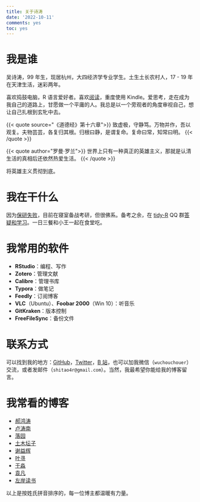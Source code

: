 ```yaml
---
title: 关于诗涛
date: '2022-10-11'
comments: yes
toc: yes
---
```


# 我是谁

吴诗涛，99 年生，现居杭州，大四经济学专业学生。土生土长农村人，17 - 19 年在天津生活，迷彩两年。

喜欢捣鼓电脑，R 语言爱好者。喜欢[阅读](../tags/读后感/)，重度使用 Kindle。爱思考，走在成为我自己的道路上，甘愿做一个平庸的人。我总是以一个旁观者的角度审视自己，想让自己扎根到玄牝中去。

{{< quote source="《道德经》第十六章">}}
致虚极，守静笃。万物并作，吾以观复。夫物芸芸，各复归其根。归根曰静，是谓复命。复命曰常，知常曰明。
{{< /quote >}}

{{< quote author="罗曼·罗兰">}}
世界上只有一种真正的英雄主义，那就是认清生活的真相后还依然热爱生活。
{{< /quote >}}

将英雄主义贯彻到底。

# 我在干什么

因为[保研失败](../life/plan/)，目前在寝室备战考研，但很佛系。备考之余，在 [tidy-R](../life/admin/) QQ 群[答疑和学习](https://shitao5.github.io/answeR/)。一日三餐和小王一起在食堂吃。

# 我常用的软件

- **RStudio**：编程、写作
- **Zotero**：管理文献
- **Calibre**：管理书库
- **Typora**：做笔记
- **Feedly**：订阅博客
- **VLC**（Ubuntu）、**Foobar 2000**（Win 10）：听音乐
- **GitKraken**：版本控制
- **FreeFileSync**：备份文件

# 联系方式

可以找到我的地方：[GitHub](https://github.com/Shitao5)，[Twitter](https://twitter.com/wushitao3)，[B 站](https://space.bilibili.com/646580379?spm_id_from=333.1007.0.0)，也可以加我微信（`wuchouchouer`）交流，或者发邮件（`shitao4r@gmail.com`）。当然，我最希望你能给我的博客留言。

# 我常看的博客

- [郝鸿涛](https://hongtaoh.com/)
- [卢涛南](https://lutaonan.com/)
- [落园](http://www.loyhome.com/)
- [土木坛子](https://tumutanzi.com/)
- [谢益辉](https://yihui.org/)
- [叶寻](https://cyrusyip.org/zh-cn/)
- [于淼](https://yufree.cn/cn/)
- [袁凡](https://yuanfan.rbind.io/)
- [左岸读书](http://www.zreading.cn/)

以上是按姓氏拼音排序的，每一位博主都温暖有力量。
